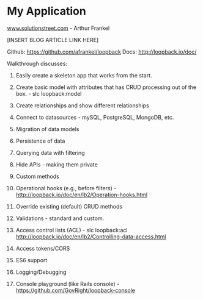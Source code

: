 # My Application
www.solutionstreet.com - Arthur Frankel

[INSERT BLOG ARTICLE LINK HERE]

Github: https://github.com/afrankel/loopback
Docs: http://loopback.io/doc/

Walkthrough discusses:

1.  Easily create a skeleton app that works from the start.

2.  Create basic model with attributes that has CRUD processing out of the box. - slc loopback:model

3.  Create relationships and show different relationships

4.  Connect to datasources - mySQL, PostgreSQL, MongoDB, etc.

5.  Migration of data models

6.  Persistence of data

7.  Querying data with filtering

8.  Hide APIs - making them private

9.  Custom methods

10. Operational hooks (e.g., before filters) - http://loopback.io/doc/en/lb2/Operation-hooks.html

11. Override existing (default) CRUD methods

12. Validations - standard and custom.

13. Access control lists (ACL) - slc loopback:acl  http://loopback.io/doc/en/lb2/Controlling-data-access.html

14. Access tokens/CORS

15. ES6 support

16. Logging/Debugging 

17. Console playground (like Rails console) - https://github.com/GovRight/loopback-console
